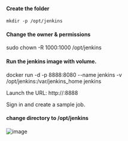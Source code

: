 
#### Create the folder

    mkdir -p /opt/jenkins

#### Change the owner & permissions

  sudo chown -R 1000:1000 /opt/jenkins

#### Run the jenkins image with volume.

  docker run -d -p 8888:8080 --name jenkins -v /opt/jenkins:/var/jenkins_home jenkins
  
  Launch the URL: http://<publicIP>:8888
  
  Sign in and create a sample job.
  
#### change directory to /opt/jenkins

![image](https://user-images.githubusercontent.com/24622526/44097908-5deec7f2-9fce-11e8-96d4-c6c4e073c654.png)
